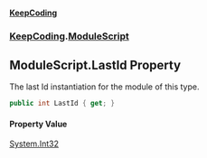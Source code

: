#### [KeepCoding](index.md 'index')
### [KeepCoding](KeepCoding.md 'KeepCoding').[ModuleScript](KeepCoding_ModuleScript.md 'KeepCoding.ModuleScript')
## ModuleScript.LastId Property
The last Id instantiation for the module of this type.  
```csharp
public int LastId { get; }
```
#### Property Value
[System.Int32](https://docs.microsoft.com/en-us/dotnet/api/System.Int32 'System.Int32')
